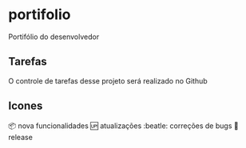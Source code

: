 # portifolio
Portifólio do desenvolvedor

## Tarefas
O controle de tarefas desse projeto será realizado no Github

## Icones

:package: nova funcionalidades
:up: atualizações
:beatle: correções de bugs
:checkered_flag: release

